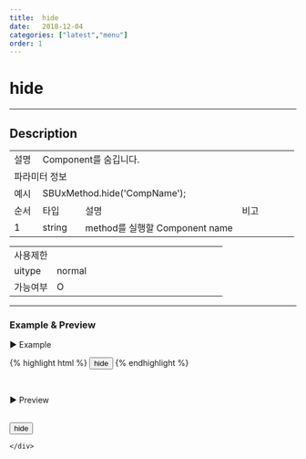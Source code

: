 ```yaml
---
title:  hide
date:   2018-12-04
categories: ["latest","menu"]
order: 1
---
```


hide
===

---

## Description

<table style="width:100%">
    <colgroup>
        <col width="10%"/>
        <col width="15%"/>
        <col width="55%"/>
        <col width="20%"/>
    </colgroup>
    <tr>
        <td class="tdTitle tdBg">설명</td>
        <td colspan="3">Component를 숨깁니다.</td>
    </tr>
    <tr>
        <td class="tdTitle tdCenter tdBg" colspan="4">파라미터 정보</td>
    </tr>
    <tr>
        <td class="tdTitle tdCenter tdBg">예시</td>
        <td colspan="3">SBUxMethod.hide('CompName');</td>
    </tr>
    <tr>
        <td class="tdTitle tdCenter tdBg">순서</td>
        <td class="tdTitle tdCenter tdBg">타입</td>
        <td class="tdTitle tdCenter tdBg">설명</td>
        <td class="tdTitle tdCenter tdBg">비고</td>
    </tr>
    <tr>
        <td class="tdCenter">1</td>
        <td class="tdCenter">string</td>
        <td>method를 실행할 Component name</td>
        <td></td>
    </tr>
</table>
<table style="width:100%">
    <colgroup>
        <col width="20%"/>
        <col width="20%"/>
        <col width="20%"/>
        <col width="20%"/>
        <col width="20%"/>
    </colgroup>
    <tr>
        <td class="tdTitle tdBg tdCenter" colspan="5">사용제한</td>
    </tr>
    <tr>
        <td class="tdTitle tdBg">uitype</td>
        <td class="tdCenter">normal</td>
        <td></td>
        <td></td>
        <td></td>
    </tr>
    <tr>
        <td class="tdTitle tdBg">가능여부</td>
        <td class="tdBlue tdCenter">O</td>
        <td></td>
        <td></td>
        <td></td>
    </tr>
</table>

---
### Example & Preview

<sbux-tabs id="exTab1" name="exTab1" uitype="normal" title-target-id-array="exTab1_1" title-text-array="normal">
</sbux-tabs>
<div class="tab-content">
    <div id="exTab1_1">

▶ Example

{% highlight html %}
<input type="button" value="hide" onclick="SBUxMethod.hide('sbTagNm1');">
<sbux-menu id="sbIdx1" name="sbTagNm1" uitype="normal" is-fixed="false">
    <menu-item text="1">
        <menu-item text="1_1"></menu-item>
        <menu-item text="1_2"></menu-item>
    </menu-item>
    <menu-item text="2">
        <menu-item text="2_1"></menu-item>
        <menu-item text="2_2">
            <menu-item text="2_2_1"></menu-item>
        </menu-item>
    </menu-item>
</sbux-menu>
{% endhighlight %}

<br>

▶ Preview

<br>
<input type="button" value="hide" onclick="SBUxMethod.hide('sbTagNm1');">
<sbux-menu id="sbIdx1" name="sbTagNm1" uitype="normal" is-fixed="false">
    <menu-item text="1">
        <menu-item text="1_1"></menu-item>
        <menu-item text="1_2"></menu-item>
    </menu-item>
    <menu-item text="2">
        <menu-item text="2_1"></menu-item>
        <menu-item text="2_2">
            <menu-item text="2_2_1"></menu-item>
        </menu-item>
    </menu-item>
</sbux-menu>

    </div>
</div>